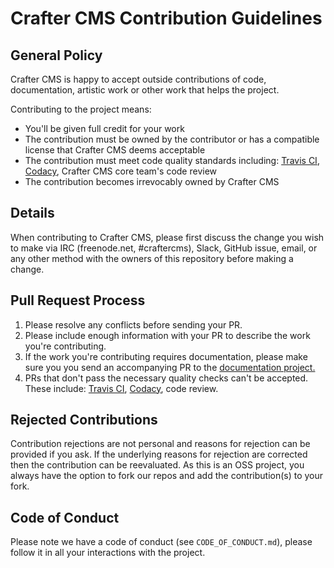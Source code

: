 # Crafter CMS Contribution Guidelines

## General Policy
Crafter CMS is happy to accept outside contributions of code, documentation, artistic work or other work that helps the project.

Contributing to the project means:
* You'll be given full credit for your work
* The contribution must be owned by the contributor or has a compatible license that Crafter CMS deems acceptable
* The contribution must meet code quality standards including: [Travis CI](https://travis-ci.org/craftercms), [Codacy](https://www.codacy.com/app/CrafterCMS), Crafter CMS core team's code review
* The contribution becomes irrevocably owned by Crafter CMS

## Details
When contributing to Crafter CMS, please first discuss the change you wish to make via IRC (freenode.net, 
\#craftercms), Slack, GitHub issue, email, or any other method with the owners of this repository before making a 
change.

## Pull Request Process

1. Please resolve any conflicts before sending your PR.
2. Please include enough information with your PR to describe the work you're contributing.
3. If the work you're contributing requires documentation, please make sure you you send an accompanying PR to the [documentation project.](https://github.com/craftercms/docs)
4. PRs that don't pass the necessary quality checks can't be accepted. These include: [Travis CI](https://travis-ci.org/craftercms), [Codacy](https://www.codacy.com/app/CrafterCMS), code review.

## Rejected Contributions
Contribution rejections are not personal and reasons for rejection can be provided if you ask. If the underlying reasons for rejection are corrected then the contribution can be reevaluated. As this is an OSS project, you always have the option to fork our repos and add the contribution(s) to your fork.

## Code of Conduct
Please note we have a code of conduct (see `CODE_OF_CONDUCT.md`), please follow it in all your interactions with the project.
